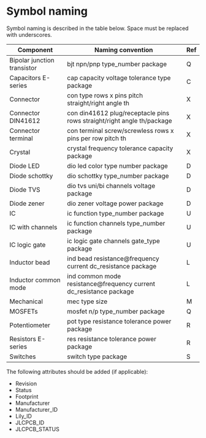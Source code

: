# Symbol naming

Symbol naming is described in the table below.
Space must be replaced with underscores.

| Component                   | Naming convention                                                      | Ref |
|-----------------------------|------------------------------------------------------------------------|-----|
| Bipolar junction transistor | bjt npn/pnp type_number package                                        | Q   | 
| Capacitors E-series         | cap capacity voltage tolerance type package                            | C   |
| Connector                   | con type rows x pins pitch straight/right angle th                     | X   |
| Connector DIN41612          | con din41612 plug/receptacle pins rows straight/right angle th/package | X   |
| Connector terminal          | con terminal screw/screwless rows x pins per row pitch th              | X   |
| Crystal                     | crystal frequency tolerance capacity package                           | X   |
| Diode LED                   | dio led color type number package                                      | D   |
| Diode schottky              | dio schottky type_number package                                       | D   |
| Diode TVS                   | dio tvs uni/bi channels voltage package                                | D   |
| Diode zener                 | dio zener voltage power package                                        | D   |
| IC                          | ic function type_number package                                        | U   |
| IC with channels            | ic function channels type_number package                               | U   |
| IC logic gate               | ic logic gate channels gate_type package                               | U   |
| Inductor bead               | ind bead resistance@frequency current dc_resistance package            | L   |
| Inductor common mode        | ind common mode resistance@frequency current dc_resistance package     | L   |
| Mechanical                  | mec type size                                                          | M   |
| MOSFETs                     | mosfet n/p type_number package                                         | Q   |
| Potentiometer               | pot type resistance tolerance power package                            | R   |
| Resistors E-series          | res resistance tolerance power package                                 | R   |
| Switches                    | switch type package                                                    | S   |

The following attributes should be added (if applicable):

* Revision
* Status
* Footprint
* Manufacturer
* Manufacturer_ID
* Lily_ID
* JLCPCB_ID
* JLCPCB_STATUS
